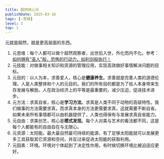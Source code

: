 ```yaml
---
title: 超然核心元
publishDate: 2025-03-16
tags: [💡思维]
level: 3
top: 1
---
```


元就是超然，就是更高层面的东西。

1. 元思维：每个人都可以做个超然观察者，出世后入世，外化而内不化。参考：[如何拥有“圣人”般，恐怖的行动力，如利剑般执行！]
2. 元技能：对做事相关知识和资源的管理应用，实现高效做好事情解决问题的目标。
1. 元目的：以人为本，求善爱人，核心是**健康养生**。求善就是完善人类的道德伦理。人是人类整体和个人的元目的。我们的所有目的都是为了给人本身带来生存发展与解放。人在政治经济上的平等是最重要的，减少压迫，促进技术进步。
2. 元方法：求真自省，核心是**学习方法**。求真是人类不同于动物的高级特性。我们做事的方法需要求真，而求真本身的方法更需要求真，这就需要不断自省。如果未来所有事情都可以由机器提供了，人类也得保有与发展求真自省能力。
3. 元自由：求美创艺，核心是**模式发现**。每个人对美与艺术的看法都不同，这是每个人都能有的自由自在与无限心。
4. 元资源：太阳能。最大最自然最可持续的能源，有了足够太阳能就可以发展更多工具获取其它资源和空间，并反过来促进太阳能的获取利用。
5. 元因素：环境。环境对个体起到了决定性作用，有时候切换环境比被迫适应更好。


[如何拥有“圣人”般，恐怖的行动力，如利剑般执行！]: https://www.bilibili.com/video/BV1bQ4y187wo/
